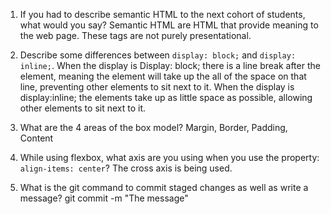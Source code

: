 1. If you had to describe semantic HTML to the next cohort of students, what would you say?
Semantic HTML are HTML that provide meaning to the web page. These tags are not purely presentational. 

2. Describe some differences between ```display: block;``` and ```display: inline;```.
When the display is Display: block; there is a line break after the element, meaning the element will take up the all of the space on that line, preventing other elements to sit next to it. When the display is display:inline; the elements take up as little space as possible, allowing other elements to sit next to it. 

3. What are the 4 areas of the box model?
Margin, Border, Padding, Content

4. While using flexbox, what axis are you using when you use the property: ```align-items: center```?
The cross axis is being used. 

5. What is the git command to commit staged changes as well as write a message? 
git commit -m "The message"